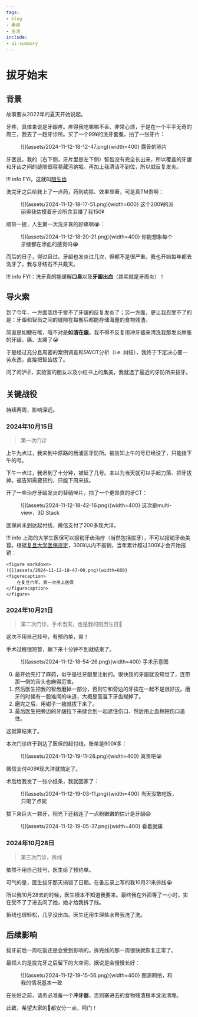 ```yaml
---
tags:
- blog
- 看病
- 生活
include:
- ai-summary
---
```


# 拔牙始末

## 背景
故事要从2022年的夏天开始说起。

牙疼，具体来说是牙龈疼。疼得我吃嘛嘛不香、非常心烦，于是在一个平平无奇的周三，我去了一趟牙诊所。买了一个99¥的洗牙套餐，拍了一张牙片：

<figure markdown>
![](assets/2024-11-12-18-12-47.png){width=400}
<figurecaption>
露骨的照片
</figurecaption>
</figure>

牙医说，我的（右下侧，牙片里是左下侧）智齿没有完全长出来，所以覆盖的牙龈和牙齿之间的缝隙很容易藏污纳垢。再加上我清洁不到位，所以就反复发炎。

!!! info
    FYI，这就叫[阻生齿](https://zh.wikipedia.org/wiki/%E9%98%BB%E7%94%9F%E6%99%BA%E9%BD%BF)

洗完牙之后给我上了一点药，药到病除、效果显著，可是真TM贵啊：

<figure markdown>
![](assets/2024-11-12-18-17-51.png){width=600}
<figurecaption>
这个200¥的派丽奥我估摸着牙诊所含泪赚了我150¥
</figurecaption>
</figure>

顺带一提，人生第一次洗牙真的好痛啊😭：

<figure markdown>
![](assets/2024-11-12-18-20-21.png){width=400}
<figurecaption>
你能想象每个牙缝都在渗血的感觉吗😭
</figurecaption>
</figure>

而后的日子，得过且过。牙龈也发炎过几次，但都不是很严重。我也开始每年都去洗牙了，我与牙结石不共戴天。

!!! info 
    FYI：洗牙真的能缓解**口臭**以及**牙龈出血**（其实就是牙周炎）！

## 导火索

到了今年，一方面我终于受不了牙龈的反复发炎了；另一方面，更让我忍受不了的是：牙龈和智齿之间的缝隙在每餐后都能存储海量的食物残渣。

简直是如鲠在喉，哦不对是**如渣在龈**。我不得不反复用冲牙器来清洗我那发炎肿胀的牙龈，痛、太痛了😭

于是经过充分且周密的案例调查和SWOT分析（i.e. 纠结），我终于下定决心要一劳永逸，直接把智齿拔了。

问了问沪✌️，实验室的朋友以及小红书上的集美，我就选了最近的牙防所来拔牙。

## 关键战役
持续两周，影响深远。

### 2024年10月15日
> 第一次门诊

上午九点过，我来到中原路的杨浦区牙防所。被告知上午的号已经没了，只能挂下午的号。

下午一点过，我迟到了十分钟，被延了几号。本以为当天就可以手起刀落、把牙拔掉。被告知需要预约，只能下周来拔。

开了一些治疗牙龈发炎的替硝唑片，拍了一个更昂贵的牙CT：

<figure markdown>
![](assets/2024-11-12-18-42-16.png){width=400}
<figurecaption>
这次是multi-view，3D Stack
</figurecaption>
</figure>

医保尚未到达起付线，微信支付了200多现大洋。

!!! info
    上海的大学生医保可以报销牙齿治疗（当然包括拔牙），不可以报销牙齿美容。根据[复旦大学医保规定](https://zongwuchu.fudan.edu.cn/39411/list.htm)，300¥以内不报销，当年累计超过300¥才会开始报销：

    <figure markdown>
    ![](assets/2024-11-12-18-47-00.png){width=600}
    <figurecaption>
        在复旦六年，第一次用上医保
    </figurecaption>
    </figure>

### 2024年10月21日
> 第二次门诊，手术当天，也是我的阳历生日🎂

这次不用自己挂号，有预约单，爽！

手术过程很短暂，躺下来十分钟不到就结束了。

<figure markdown>
![](assets/2024-11-12-18-54-26.png){width=400}
<figurecaption>
手术示意图
</figurecaption>
</figure>

0. 最开始先打了麻药，似乎是往牙龈里注射的。很快我的牙龈就没知觉了，连带那一侧的舌头也麻得厉害。
1. 然后医生把我的智齿磨掉一部分，否则它和旁边的牙挨在一起不是很好拔。磨牙的时候有一股难闻的味道，大概是高温下牙齿糊掉了。
2. 磨完之后，用钳子一翘就拔下来了。
3. 最后医生把旁边的牙龈拉下来缝合到一起遮住伤口、然后用止血棉把伤口盖住。

这就算结束了。

本次门诊终于到达了医保的起付线，账单是900¥多：

<figure markdown>
![](assets/2024-11-12-19-11-28.png){width=400}
<figurecaption>
真贵吧😭
</figurecaption>
</figure>

微信支付409¥现大洋就搞定了。

术后给我发了一张小纸条，我就回家了：

<figure markdown>
![](assets/2024-11-12-19-03-11.png){width=400}
<figurecaption>
当天没敢吃饭，只喝了点粥
</figurecaption>
</figure>

拔下来巨大一颗牙，阳光下还粘连了一点粉嫩嫩的估计是牙龈😱

<figure markdown>
![](assets/2024-11-12-19-05-37.png){width=400}
<figurecaption>
看着就痛
</figurecaption>
</figure>

### 2024年10月28日
> 第三次门诊，拆线

依然不用自己挂号，医生给了预约单。

可气的是，医生拔牙那天搞错了日期。在备忘录上写的我10月21来拆线😭

所以我10月28去的时候，医生根本不知道我要来。最终我在外面等了一小时，实在受不了了进去问了她，她才给我拆了线。

拆线也很轻松，几乎没出血。医生还用生理盐水帮我洗了洗。

## 后续影响

拔牙前后一周吃饭还是会受到影响的。拆完线的那一周很快就恢复正常了。

最烦人的是拔完牙之后留下的大空洞，据说是会慢慢长好：

<figure markdown>
![](assets/2024-11-12-19-15-56.png){width=400}
<figurecaption>
图源网络，和我的情况基本一致
</figurecaption>
</figure>

在长好之前，请务必准备一个**冲牙器**，否则塞进去的食物残渣根本没法清理。

此致，希望大家的🦷都安分一点，阿门！